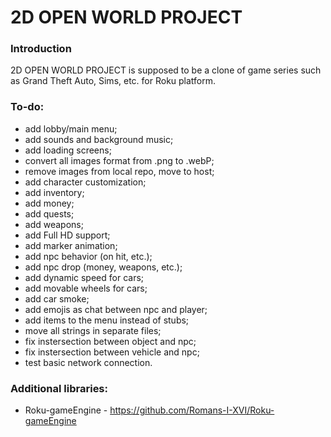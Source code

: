 # 2D OPEN WORLD PROJECT
### Introduction
2D OPEN WORLD PROJECT is supposed to be a clone of game series such as Grand Theft Auto, Sims, etc. for Roku platform.

### To-do:
- add lobby/main menu;
- add sounds and background music;
- add loading screens;
- convert all images format from .png to .webP;
- remove images from local repo, move to host;
- add character customization;
- add inventory;
- add money;
- add quests;
- add weapons;
- add Full HD support;
- add marker animation;
- add npc behavior (on hit, etc.);
- add npc drop (money, weapons, etc.);
- add dynamic speed for cars;
- add movable wheels for cars;
- add car smoke;
- add emojis as chat between npc and player;
- add items to the menu instead of stubs;
- move all strings in separate files;
- fix instersection between object and npc;
- fix instersection between vehicle and npc;
- test basic network connection.

### Additional libraries:
- Roku-gameEngine - https://github.com/Romans-I-XVI/Roku-gameEngine
